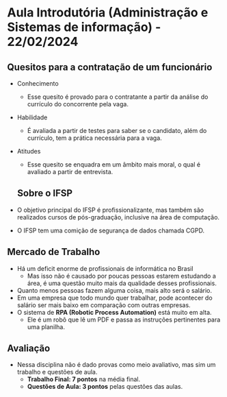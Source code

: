 # Aula Introdutória (Administração e Sistemas de informação) - 22/02/2024

## Quesitos para a contratação de um funcionário

- Conhecimento
    - Esse quesito é provado para o contratante a partir da análise do currículo do concorrente pela vaga.
- Habilidade
    - É avaliada a partir de testes para saber se o candidato, além do currículo, tem a prática necessária para a vaga.
- Atitudes
    - Esse quesito se enquadra em um âmbito mais moral, o qual é avaliado a partir de entrevista.
 
  ## Sobre o IFSP

- O objetivo principal do IFSP é profissionalizante, mas também são realizados cursos de pós-graduação, inclusive na área de computação.
- O IFSP tem uma comição de segurança de dados chamada CGPD.

## Mercado de Trabalho

- Há um deficit enorme de profissionais de informática no Brasil
    - Mas isso não é causado por poucas pessoas estarem estudando a área, é uma questão muito mais da qualidade desses profissionais.
- Quanto menos pessoas fazem alguma coisa, mais alto será o salário.
- Em uma empresa que todo mundo quer trabalhar, pode acontecer do salário ser mais baixo em comparação com outras empresas.
- O sistema de <b>RPA (Robotic Process Automation)</b> está muito em alta.
    - Ele é um robô que lê um PDF e passa as instruções pertinentes para uma planilha.

## Avaliação

- Nessa disciplina não é dado provas como meio avaliativo, mas sim um trabalho e questões de aula.
    - <b>Trabalho Final: 7 pontos</b> na média final.
    - <b>Questões de Aula: 3 pontos</b> pelas questões das aulas.
